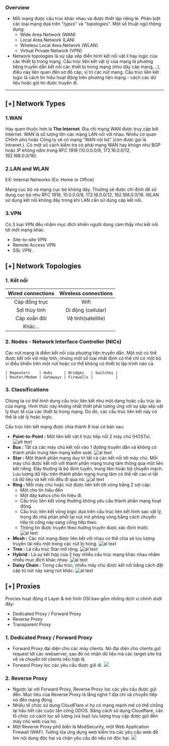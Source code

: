### Overview
* Mỗi mạng được cấu trúc khác nhau và được thiết lập riêng lẻ. Phân biệt các loại mạng dựa trên "_types_"  và "_topologies_". Một số thuật ngữ thông dụng:
    - Wide Area Network (WAN)
    - Local Area Network (LAN)
    - Wireless Local Area Network (WLAN)
    - Virtual Private Network (VPN)
* Network topologies là sự sắp xếp điển hình kết nối vật lí hay logic của các thiết bị trong mạng. Cấu trúc liên kết vật lý của mạng là phương tiệng truyền dẫn kết nối các thiết bị trong mạng (như dây cáp mạng,...), điều này liên quan đến sơ đồ cáp, vị trí các nút mang. Cấu trúc liên kết logic là cách tín hiệu hoạt động trên phương tiện mạng - cách các dữ liệu hoặc gói tin được truyền đi.
---
## [+] Network Types
### 1.WAN
Hay quen thuộc hơn là **The Internet**. Địa chỉ mạng WAN được truy cập bởi Internet. WAN là số lượng lớn các mạng LAN nối với nhau. Nhiều cơ quan CHính phủ hoặc Công ty sẽ có mạng "WAN nội bộ" (còn được gọi là Intranet.). Có một số cách kiểm tra có phải mạng WAN hay khôgn như BGP hoặc _IP không nằm trong RFC 1918_ (10.0.0.0/8, 172.16.0.0/12, 192.168.0.0/16).


### 2.LAN and WLAN
EX: Internal Networks (Ex: Home or Office)

Mạng cục bộ và mạng cục bộ không dây. Thường sẽ được chỉ định để sử dụng cục bộ như RFC 1918, 10.0.0.0/8, 172.16.0.0/12, 192.168.0.0/16. WLAN sử dụng kết nối không dây trong khi LAN cần sử dụng cáp kết nối.

### 3.VPN
Có 3 loại VPN đều nhằm mục đích khiến người dùng cảm thấy như kết nối tới một mạng khác.
- Site-to-site VPN
- Remote Access VPN
- SSL VPN
.
## [+] Network Topologies
### 1. Kết nối
| Wired connections | Wireless connections |
|:-----------------:|:--------------------:|
| Cáp đồng trục     | Wifi                 |
| Sợi thủy tinh     | Di động (cellular)   |
| Cáp xoắn đôi      | Vệ tinh(satellite)   |
| Khác...           |                      |

### 2. Nodes -  Network Interface Controller (NICs)
Các nút mạng là điểm kết nối của phương tiện truyền dẫn. Một nút có thể được kết nối với máy tính, nhưng một số loại nhất định có thể chỉ có một bộ vi điều khiển trên một nút hoặc có thể không có thiết bị lập trình nào cả.
```
| Repeaters    | Hubs     | Bridges   | Switches |
| Router/Modem | Gateways | Firewalls |          |
```
### 3. Classifications
Chúng ta có thể hình dung cấu trúc liên kết như một dạng hoặc cấu trúc ảo của mạng. Hình thức này không nhất thiết phải tương ứng với sự sắp xếp vật lý thực tế của các thiết bị trong mạng. Do đó, các cấu trúc liên kết này có thể là vật lý hoặc logic. 

Cấu trúc liên kết mạng được chia thành 8 loại cơ bản sau:
- **Point-to-Point :** Một liên kết vật lí trực tiếp nối 2 máy chủ (HOSTs). 
![alt text](./data/pointtopoint.png)
- **Bus :** Tất cả các máy chủ kết nối vào 1 đường truyền dẫn và không có thành phần trung tâm mạng kiểm soát.
![al text](./data/bus.png)
- **Star :** Một thành phần mạng duy trì tất cả các kết nối tới máy chủ. Mỗi máy chủ được kết nối với thành phần mạng trung tâm thông qua một liên kết riêng. Đây thường là bộ định tuyến, trung tâm hoặc bộ chuyển mạch. Lưu lượng dữ liệu trên thành phần mạng trung tâm có thể rất cao vì tất cả dữ liệu và kết nối đều đi qua nó.
![al text](./data/star.png)
- **Ring :** Mỗi máy chủ hoặc nút được liên kết tới vòng bằng 2 sợi cáp:
    - Một cho tín hiệu đến
    - Một dây kahcs cho tín hiệu đi.
    - Cấu trúc liên kết vòng thường không yêu cầu thành phần mạng hoạt động.
    - Cấu trúc liên kết vòng logic dựa trên cấu trúc liên kết hình sao vật lý, trong đó nhà phân phối tại nút mô phỏng vòng bằng cách chuyển tiếp từ cổng này sang cổng tiếp theo.
    - Thông tin được truyền theo hướng truyền được xác định trước.
![al text](./data/ring.png)
- **Mesh :** Các nút mạng được liên kết với nhau có thể chia sẻ lưu lượng truyền tải nếu một trong các nút bị hỏng.
![al text](./data/mesh.png)
- **Tree :** Là cấu trúc Star mở rộng. 
![al text](./data/tree.png)
- **Hybrid :** Là sự kết hợp của 2 hay nhiều cấu trúc mạng khác nhau nhằm nhiều mục đích khác nhau.
![al text](./data/hybrid.png)
- **Daisy Chain :** Trong cấu trúc, nhiều máy chủ được kết nối bằng cách đặt cáp từ nút này sang nút khác. 
![al text](./data/daisychain.png)

## [+] Proxies
Procies hoạt động ở Layer & mô hình OSI bao gồm những dịch vị chính dưới đây:
- Dedicated Proxy / Forward Proxy
- Reverse Proxy
- Transparent Proxy
### 1. Dedicated Proxy / Forward Proxy
- Forward Proxy đại diện cho các máy clients. Nó đại diện cho clients gửi request tới các webserver, sau đó nó nhận dữ liệu mà các target site trả về và chuyển tới clients nếu hợp lệ.
- Forward Proxy lọc các yêu cầu được gửi đi.
![](./data/forwarproxy.png)

### 2. Reverse Proxy
- Ngược lại với Forward Proxy, Reverse Proxy lọc các yêu cầu được gửi đến. Mục tiêu của Reverse Proxy là lắng nghe 1 địa chỉ và chuyển tiếp nó đến mạng đóng.
- Nhiều tổ chức sử dụng CloudFlare vì họ có mạng mạnh mẽ có thể chống lại hầu hết các cuộc tấn công DDOS. Bằng cách sử dụng Cloudflare, các tổ chức có cách lọc số lượng (và loại) lưu lượng truy cập được gửi đến máy chủ web của họ.
- Một Reverse Proxy phổ biến là ModSecurity, một Web Application Firewall (WAF). Tường lửa ứng dụng web kiểm tra các yêu cầu web để tìm nội dung độc hại và chặn yêu cầu đó nếu nó độc hại.
![](./data/reverseproxy.png)





